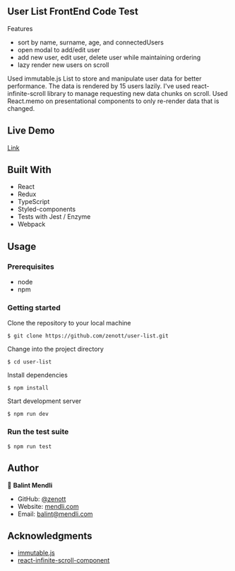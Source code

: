 ## User List FrontEnd Code Test

Features

- sort by name, surname, age, and connectedUsers
- open modal to add/edit user
- add new user, edit user, delete user while maintaining ordering
- lazy render new users on scroll

Used immutable.js List to store and manipulate user data for better performance. The data is rendered by 15 users lazily. I've used react-infinite-scroll library to manage requesting new data chunks on scroll.
Used React.memo on presentational components to only re-render data that is changed.

## Live Demo

[Link](https://raw.githack.com/zenott/user-list/master/dist/index.html)

## Built With

- React
- Redux
- TypeScript
- Styled-components
- Tests with Jest / Enzyme
- Webpack

## Usage

### Prerequisites

- node
- npm

### Getting started

Clone the repository to your local machine

```
$ git clone https://github.com/zenott/user-list.git
```

Change into the project directory

```
$ cd user-list
```

Install dependencies

```
$ npm install
```

Start development server

```
$ npm run dev
```

### Run the test suite

```
$ npm run test
```

## Author

👤 **Balint Mendli**

- GitHub: [@zenott](https://github.com/zenott)
- Website: [mendli.com](https://mendli.com)
- Email: [balint@mendli.com](mailto:balint@mendli.com)

## Acknowledgments

- [immutable.js](https://github.com/nfl/react-helmet)
- [react-infinite-scroll-component](https://fontawesome.com/)
